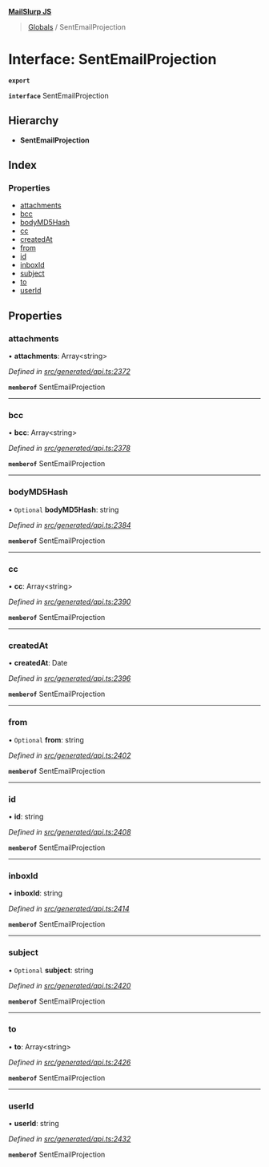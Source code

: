 **[MailSlurp JS](../README.md)**

> [Globals](../README.md) / SentEmailProjection

# Interface: SentEmailProjection

**`export`** 

**`interface`** SentEmailProjection

## Hierarchy

* **SentEmailProjection**

## Index

### Properties

* [attachments](sentemailprojection.md#attachments)
* [bcc](sentemailprojection.md#bcc)
* [bodyMD5Hash](sentemailprojection.md#bodymd5hash)
* [cc](sentemailprojection.md#cc)
* [createdAt](sentemailprojection.md#createdat)
* [from](sentemailprojection.md#from)
* [id](sentemailprojection.md#id)
* [inboxId](sentemailprojection.md#inboxid)
* [subject](sentemailprojection.md#subject)
* [to](sentemailprojection.md#to)
* [userId](sentemailprojection.md#userid)

## Properties

### attachments

•  **attachments**: Array\<string>

*Defined in [src/generated/api.ts:2372](https://github.com/mailslurp/mailslurp-client/blob/f5ab9d3/src/generated/api.ts#L2372)*

**`memberof`** SentEmailProjection

___

### bcc

•  **bcc**: Array\<string>

*Defined in [src/generated/api.ts:2378](https://github.com/mailslurp/mailslurp-client/blob/f5ab9d3/src/generated/api.ts#L2378)*

**`memberof`** SentEmailProjection

___

### bodyMD5Hash

• `Optional` **bodyMD5Hash**: string

*Defined in [src/generated/api.ts:2384](https://github.com/mailslurp/mailslurp-client/blob/f5ab9d3/src/generated/api.ts#L2384)*

**`memberof`** SentEmailProjection

___

### cc

•  **cc**: Array\<string>

*Defined in [src/generated/api.ts:2390](https://github.com/mailslurp/mailslurp-client/blob/f5ab9d3/src/generated/api.ts#L2390)*

**`memberof`** SentEmailProjection

___

### createdAt

•  **createdAt**: Date

*Defined in [src/generated/api.ts:2396](https://github.com/mailslurp/mailslurp-client/blob/f5ab9d3/src/generated/api.ts#L2396)*

**`memberof`** SentEmailProjection

___

### from

• `Optional` **from**: string

*Defined in [src/generated/api.ts:2402](https://github.com/mailslurp/mailslurp-client/blob/f5ab9d3/src/generated/api.ts#L2402)*

**`memberof`** SentEmailProjection

___

### id

•  **id**: string

*Defined in [src/generated/api.ts:2408](https://github.com/mailslurp/mailslurp-client/blob/f5ab9d3/src/generated/api.ts#L2408)*

**`memberof`** SentEmailProjection

___

### inboxId

•  **inboxId**: string

*Defined in [src/generated/api.ts:2414](https://github.com/mailslurp/mailslurp-client/blob/f5ab9d3/src/generated/api.ts#L2414)*

**`memberof`** SentEmailProjection

___

### subject

• `Optional` **subject**: string

*Defined in [src/generated/api.ts:2420](https://github.com/mailslurp/mailslurp-client/blob/f5ab9d3/src/generated/api.ts#L2420)*

**`memberof`** SentEmailProjection

___

### to

•  **to**: Array\<string>

*Defined in [src/generated/api.ts:2426](https://github.com/mailslurp/mailslurp-client/blob/f5ab9d3/src/generated/api.ts#L2426)*

**`memberof`** SentEmailProjection

___

### userId

•  **userId**: string

*Defined in [src/generated/api.ts:2432](https://github.com/mailslurp/mailslurp-client/blob/f5ab9d3/src/generated/api.ts#L2432)*

**`memberof`** SentEmailProjection
